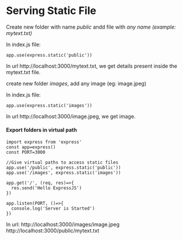 # Serving Static File

Create new folder with name *public* andd file with *any name (example: mytext.txt)*

In index.js file:

    app.use(express.static('public'))

In url http://localhost:3000/mytext.txt, we get details present inside the mytext.txt file.

create new folder *images*, add any image (eg: image.jpeg)

In index.js file:

    app.use(express.static('images'))

In url http://localhost:3000/image.jpeg, we get image.

#### Export folders in virtual path

    import express from 'express'
    const app=express()
    const PORT=3000

    //Give virtual paths to access static files
    app.use('/public', express.static('public'))
    app.use('/images', express.static('images'))
    
    app.get('/', (req, res)=>{
      res.send('Hello ExpressJS')
    })
    
    app.listen(PORT, ()=>{
      console.log('Server is Started')
    })

In url:
http://localhost:3000/images/image.jpeg
http://localhost:3000/public/mytext.txt
